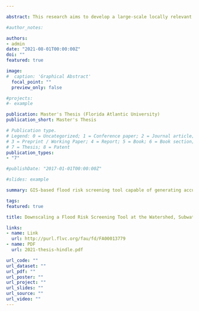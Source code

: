 ```yaml
---

abstract: This research aims to develop a large-scale locally relevant flood risk screening tool, that is, one capable of generating accurate probabilistic inundation maps quickly while still detecting localized nuisance-destructive flood potential. The CASCADE 2001 routing model is integrated with GIS to compare the predicted flood response to heavy rains at the watershed, subwatershed, and municipal levels. Therefore, the objective is to evaluate the impact of scale for determining flood risk in a community. The findings indicate that a watershed-level analysis captures most flooding. However, the flood prediction improves to match existing FEMA flood maps as drill-down occurs at the subwatershed and municipal scales. The drill-down modeling solution presented in this study provides the necessary degree of local relevance for excellent detection in developed areas because of the downscaling techniques and local infrastructure. This validated model framework supports the development and prioritization of protection plans that address flood resilience in the context of watershed master planning and the Community Rating System.

#author_notes:

authors:
- admin
date: "2021-08-01T00:00:00Z"
doi: ""
featured: true

image:
#  caption: 'Graphical Abstract'
  focal_point: ""
  preview_only: false

#projects:
#- example

publication: Master's Thesis (Florida Atlantic University)
publication_short: Master's Thesis

# Publication type.
# Legend: 0 = Uncategorized; 1 = Conference paper; 2 = Journal article;
# 3 = Preprint / Working Paper; 4 = Report; 5 = Book; 6 = Book section;
# 7 = Thesis; 8 = Patent
publication_types:
- "7"

#publishDate: "2017-01-01T00:00:00Z"

#slides: example

summary: GIS-based flood risk screening tool capable of generating accurate probabilistic inundation maps quickly while still detecting localized nuisance-destructive flood potential.

tags:
featured: true

title: Downscaling a Flood Risk Screening Tool at the Watershed, Subwatershed, and Municipal Levels

links:
- name: Link
  url: http://purl.flvc.org/fau/fd/FA00013779
- name: PDF
  url: 2021-thesis-hindle.pdf

url_code: ""
url_dataset: ""
url_pdf: ""
url_poster: ""
url_project: ""
url_slides: ""
url_source: ""
url_video: ""
---
```

